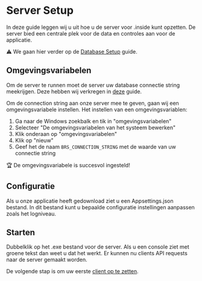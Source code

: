 # Server Setup
In deze guide leggen wij u uit hoe u de server voor .inside kunt opzetten. De server bied een centrale
plek voor de data en controles aan voor de applicatie.

:warning: We gaan hier verder op de [Database Setup](db_setup.md) guide.

## Omgevingsvariabelen
Om de server te runnen moet de server uw database connectie string meekrijgen. Deze hebben wij verkregen
in [deze](db_setup.md) guide. 

Om de connection string aan onze server mee te geven, gaan wij een omgevingsvariabele instellen.
Het instellen van een omgevingsvariablen:

1. Ga naar de Windows zoekbalk en tik in "omgevingsvariabelen"
2. Selecteer "De omgevingsvariabelen van het systeem bewerken"
3. Klik onderaan op "omgevingsvariabelen"
4. Klik op "nieuw"
5. Geef het de naam `BRS_CONNECTION_STRING` met de waarde van uw connectie string

:trophy: De omgevingsvariabele is succesvol ingesteld!

## Configuratie
Als u onze applicatie heeft gedownload ziet u een Appsettings.json bestand. In dit bestand 
kunt u bepaalde configuratie instellingen aanpassen zoals het logniveau.

## Starten
Dubbelklik op het .exe bestand voor de server. Als u een console ziet met groene tekst dan
weet u dat het werkt. Er kunnen nu clients API requests naar de server gemaakt worden. 

De volgende stap is om uw eerste [client op te zetten](client_setup.md).
